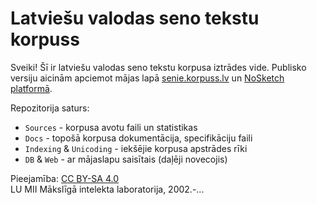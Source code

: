 # Latviešu valodas seno tekstu korpuss

Sveiki! Šī ir latviešu valodas seno tekstu korpusa iztrādes vide. Publisko versiju aicinām apciemot mājas lapā [senie.korpuss.lv](http://senie.korpuss.lv) un [NoSketch platformā](http://nosketch.korpuss.lv/#dashboard?corpname=senie_unicode).

Repozitorija saturs:
- `Sources` - korpusa avotu faili un statistikas
- `Docs` - topošā korpusa dokumentācija, specifikāciju faili
- `Indexing` & `Unicoding` - iekšējie korpusa apstrādes rīki
- `DB` & `Web` - ar mājaslapu saisītais (daļēji novecojis)

Pieejamība: [CC BY-SA 4.0](https://creativecommons.org/licenses/by-sa/4.0/) \
LU MII Mākslīgā intelekta laboratorija, 2002.-...
